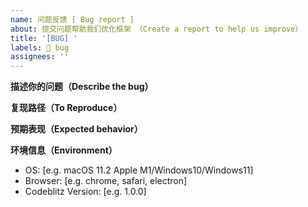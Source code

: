 ```yaml
---
name: 问题反馈 [ Bug report ]
about: 提交问题帮助我们优化框架 （Create a report to help us improve）
title: '[BUG] '
labels: 🐞 bug
assignees: ''
---
```


**描述你的问题（Describe the bug）**

<!-- A screenshots of the bug or a clear and concise description of what the bug is. -->
<!-- 问题截图或明确的描述问题现象 -->

**复现路径（To Reproduce）**

<!--
Steps to reproduce the behavior:
1. Go to '...'
2. Click on '....'
3. Scroll down to '....'
4. See error
-->

**预期表现（Expected behavior）**

<!-- A clear and concise description of what you expected to happen. -->

**环境信息（Environment）**

- OS: [e.g. macOS 11.2 Apple M1/Windows10/Windows11]
- Browser: [e.g. chrome, safari, electron]
- Codeblitz Version: [e.g. 1.0.0]

